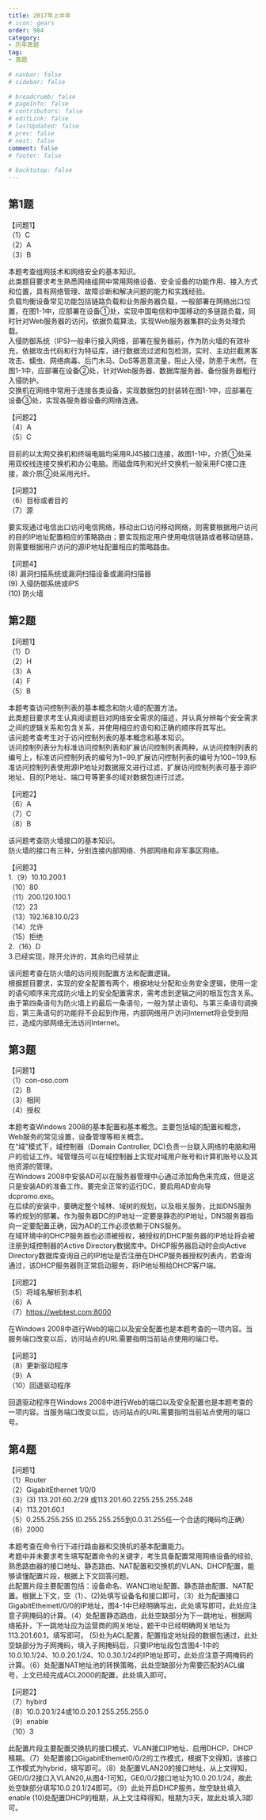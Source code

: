 ```yaml
---  
title: 2017年上半年  
# icon: gears  
order: 984  
category:  
- 历年真题  
tag:  
- 真题  
  
# navbar: false  
# sidebar: false  
  
# breadcrumb: false  
# pageInfo: false  
# contributors: false  
# editLink: false  
# lastUpdated: false  
# prev: false  
# next: false  
comment: false  
# footer: false  
  
# backtotop: false  
---  
```

## 第1题 ##

【问题1】  
（1）C  
（2）A  
（3）B  
  
本题考查组网技术和网络安全的基本知识。  
此类题目要求考生熟悉网络组网中常用网络设备、安全设备的功能作用、接入方式和位置，具有网络管理、故障诊断和解决问题的能力和实践经验。  
负载均衡设备常见功能包括链路负载和业务服务器负载，一般部署在网络出口位置，在图1-1中，应部署在设备①处，实现中国电信和中国移动的多链路负载，同时针对Web服务器的访问，依据负载算法，实现Web服务器集群的业务处理负载。  
入侵防御系统（IPS)—般串行接入网络，部署在服务器前，作为防火墙的有效补充，依据攻击代码和行为特征库，进行数据流过滤和包检测，实时、主动拦截黑客攻击、蠕虫、网络病毒、后门木马、DoS等恶意流量，阻止入侵，防患于未然。在图1-1中，应部署在设备②处，针对Web服务器、数据库服务器、备份服务器粗行入侵防护。  
交换机在网络中常用于连接各类设备，实现数据包的封装转在图1-1中，应部署在设备③处，实现各服务器设备的网络连通。  
  
【问题2】  
（4）A  
（5）C  
  
目前的以太网交换机和终端电脑均采用RJ45接口连接，故图1-1中，介质①处采用双绞线连接交换机和办公电脑。而磁盘阵列和光纤交换机一般采用FC接口连接，故介质②处采用光纤。  
  
【问题3】  
（6）目标或者目的  
（7）源  
  
要实现通过电信出口访问电信网络，移动出口访问移动网络，则需要根据用户访问的目的IP地址配置相应的策略路由；要实现指定用户使用电信链路或者移动链路，则需要根据用户访问的源IP地址配置相应的策略路由。  
  
【问题4】  
(8) 漏洞扫描系统或漏洞扫描设备或漏洞扫描器  
(9) 入侵防御系统或IPS  
(10) 防火墙  


## 第2题 ##

【问题1】  
（1）D  
（2）H  
（3）A  
（4）F  
（5）B  
  
本题考查访问控制列表的基本概念和防火墙的配置方法。  
此类题目要求考生认真阅读题目对网络安全需求的描述，并认真分辨每个安全需求之间的逻辑关系和包含关系，并使用相应的语句和正确的顺序将其写出。  
该问题考查考生对于访问控制列表的基本概念和基本知识。  
访问控制列表分为标准访问控制列表和扩展访问控制列表两种，从访问控制列表的编号上，标准访问控制列表的编号为1~99,扩展访问控制列表的编号为100~199,标准访问控制列表使用源IP地址对数据报文进行过滤，扩展访问控制列表可基于源IP地址、目的\[P地址、端口号等更多的域对数据包进行过滤。  
  
【问题2】  
（6）A  
（7）C  
（8）B  
  
该问题考查防火墙接口的基本知识。  
防火墙的接口有三种，分别连接内部网络、外部网络和非军事区网络。  
  
【问题3】  
1.（9）10.10.200.1  
（10）80  
（11）200.120.100.1  
（12）23  
（13）192.168.10.0/23  
（14）允许  
（15）拒绝  
2.（16）D  
3.已经实现，除开允许的，其余均已经禁止  
  
该问题考查在防火墙的访问规则配置方法和配置逻辑。  
根据题目要求，实现的安全配置有两个，根据地址分配和业务安全逻辑，使用一定的语句顺序来完成防火墙上的安全配置需求，需考虑到逻辑之间的相互包含关系。  
由于第四条语句为防火墙上的最后一条语句，一般为禁止语句。与第三条语句调换后，第三条语句的功能将不会起到作用，内部网络用户访问Internet将会受到阻拦，造成内部网络无法访问Internet。  


## 第3题 ##

【问题1】  
（1）con-oso.com  
（2）B  
（3）相同  
（4）授权  
  
本题考查Windows 2008的基本配置和基本概念。主要包括域的配置和概念，Web服务的常见设置，设备管理等相关概念。  
在“域”模式下，域控制器（Domain Controller, DC)负责一台联入网络的电脑和用户的验证工作。域管理员可以在域控制器上实现对域用户账号和计算机账号以及其他资源的管理。  
在Windows 2008中安装AD可以在服务器管理中心通过添加角色来完成，但是这只是安装AD的准备工作。要完全正常的运行DC，要启用AD安向导dcpromo.exe。  
在后续的安装中，要确定整个域林、域树的规划，以及相关服务，比如DNS服务等的规划的部署。作为服务器DC的IP地址一定要是静态的IP地址，DNS服务器指向一定要配置正确，因为AD的工作必须依赖于DNS服务。  
在域环境中的DHCP服务器也必须被授权，被授权的DHCP服务器的IP地址将会被注册到域控制器的Active Directory数据库中。DHCP服务器启动时会向Active Directory数据库查询自己的IP地址是否注册在DHCP服务器授权列表内，若查询通过，该DHCP服务器则正常启动服务，将IP地址租给DHCP客户端。  
  
【问题2】  
（5）将域名解析到本机  
（6）A  
（7）https://webtest.com:8000  
  
在Windows 2008中进行Web的端口以及安全配置也是本题考查的一项内容。当服务端口改变以后，访问站点的URL需要指明当前站点使用的端口号。  
  
【问题3】  
（8）更新驱动程序  
（9）A  
（10）回退驱动程序  
  
回退驱动程序在Windows 2008中进行Web的端口以及安全配置也是本题考查的一项内容。当服务端口改变以后，访问站点的URL需要指明当前站点使用的端口号。  


## 第4题 ##

【问题1】  
（1）Router  
（2）GigabitEthernet 1/0/0  
（3）(3) 113.201.60.2/29 或113.201.60.2255.255.255.248  
（4）113.201.60.1  
（5）0.255.255.255 (0.255.255.255到0.0.31.255任一个合适的掩码均正确）  
（6）2000  
  
本题考查在命令行下进行路由器和交换机的基本配置能力。  
考题中并未要求考生填写配置命令的关键字，考生具备配置常用网络设备的经验,熟悉路由器的接口地址、静态路由、NAT配置和交换机的VLAN、DHCP配置，能够读懂配置片段，根据上下文回答问题。  
此配置片段主要配置包括：设备命名、WAN口地址配置、静态路由配置、NAT配置。根据上下文，空（1）、(2)处填写设备名和接口即可，（3）处为配置接口GigabitEthemetl/0/0的IP地址，图4-1中已经明确写出，此处填写即可，此处应注意子网掩码的计算。（4）处配置静态路由，此处空缺部分为下一跳地址，根据网络拓扑，下一跳地址应为运营商的网关地址，题干中已经明确网关地址为113.201.60.1，填写即可。 (5)处为ACL配置，配置指定地址段的数据包通过，此处空缺部分为子网掩码，填入子网掩码后，只要IP地址段包含图4-1中的10.0.10.1/24、10.0.20.1/24、10.0.30.1/24的IP地址即可，此处应注意子网掩码的计算。（6）处配置NAT地址池的转换策略，此处空缺部分为需要匹配的ACL编号，上文已经完成ACL2000的配置，此处填入即可。  
  
【问题2】  
（7）hybird  
（8）10.0.20.1/24或10.0.20.1 255.255.255.0  
（9）enable  
（10）3  
  
此配置片段主要配置交换机的接口模式、VLAN接口IP地址、启用DHCP、DHCP 租期。（7）处配置接口GigabitEthemet0/0/2的工作模式，根据下文得知，该接口工作模式为hybrid，填写即可。（8）处配置VLAN20的接口地址，从上文得知，GE0/0/2接口入VLAN20,从图4-1可知，GE0/0/2接口地址为10.0.20.1/24，故此处空缺部分填写10.0.20.1/24即可。（9）此处开启DHCP服务，故空缺处填入enable (10)处配置DHCP的租期，从上文注释得知，租期为3天，故此处填入3即可。  

